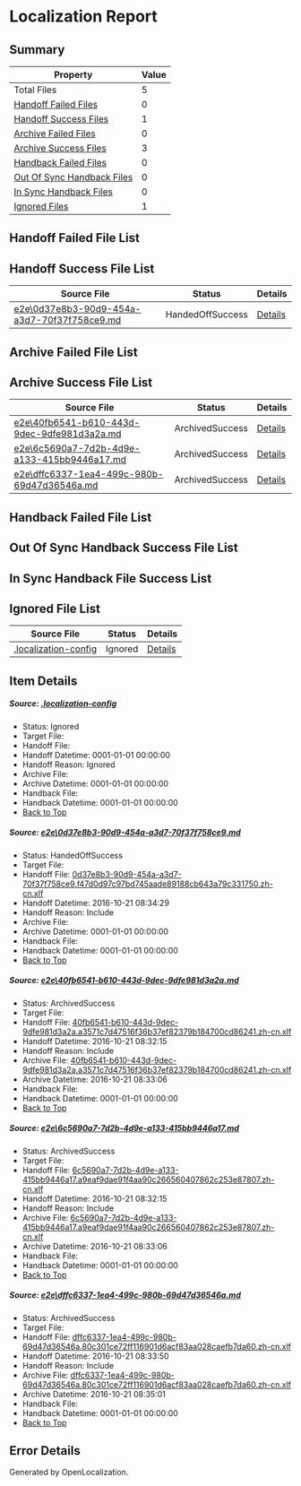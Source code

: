 # <a name='report-top'></a> Localization Report

## Summary
 Property | Value 
 -------- | ----- 
 Total Files | 5
[ Handoff Failed Files ](#handoff-failed-list)| 0
[ Handoff Success Files ](#handoff-success-list)| 1
[ Archive Failed Files ](#archive-failed-list)| 0
[ Archive Success Files ](#archive-success-list)| 3
[ Handback Failed Files ](#handback-failed-list)| 0
[ Out Of Sync Handback Files ](#outofsync-handback-success-list)| 0
[ In Sync Handback Files ](#insync-handback-success-list)| 0
[ Ignored Files ](#ignored-list)| 1

## <a name='handoff-failed-list'></a> Handoff Failed File List

## <a name='handoff-success-list'></a> Handoff Success File List
 Source File | Status | Details 
 ----------- | ------ | ------- 
 [e2e\0d37e8b3-90d9-454a-a3d7-70f37f758ce9.md](https://github.com/OpenLocalizationTestOrg/ol-test0/blob/590d7fb2004ec146c6586f186b521c0e753a4636/e2e/0d37e8b3-90d9-454a-a3d7-70f37f758ce9.md) | HandedOffSuccess | [Details](#2f222e76b77cc0b00961adcd774764eb8d774e8a1)

## <a name='archive-failed-list'></a> Archive Failed File List

## <a name='archive-success-list'></a> Archive Success File List
 Source File | Status | Details 
 ----------- | ------ | ------- 
 [e2e\40fb6541-b610-443d-9dec-9dfe981d3a2a.md](https://github.com/OpenLocalizationTestOrg/ol-test0/blob/e60cb41b9b0210e64e53384befd7a92d9812f8e0/e2e/40fb6541-b610-443d-9dec-9dfe981d3a2a.md) | ArchivedSuccess | [Details](#69eac6c5ad02f1361199ec823ea0adafdb9add972)
 [e2e\6c5690a7-7d2b-4d9e-a133-415bb9446a17.md](https://github.com/OpenLocalizationTestOrg/ol-test0/blob/e60cb41b9b0210e64e53384befd7a92d9812f8e0/e2e/6c5690a7-7d2b-4d9e-a133-415bb9446a17.md) | ArchivedSuccess | [Details](#c667e2229d8b99428c5e861bb21db740932fa75e3)
 [e2e\dffc6337-1ea4-499c-980b-69d47d36546a.md](https://github.com/OpenLocalizationTestOrg/ol-test0/blob/e9139557ef509328292c16d6dd0cf286d32e8889/e2e/dffc6337-1ea4-499c-980b-69d47d36546a.md) | ArchivedSuccess | [Details](#83134e978afe9e1299a8d345a42db196df97fa544)

## <a name='handback-failed-list'></a> Handback Failed File List

## <a name='outofsync-handback-success-list'></a> Out Of Sync Handback Success File List

## <a name='insync-handback-success-list'></a> In Sync Handback File Success List

## <a name='ignored-list'></a> Ignored File List
 Source File | Status | Details 
 ----------- | ------ | ------- 
 [.localization-config](https://github.com/OpenLocalizationTestOrg/ol-test0/blob/590d7fb2004ec146c6586f186b521c0e753a4636/.localization-config) | Ignored | [Details](#c268a05ecaa7ec85942ed632c29928ee5bd6da8d0)

## Item Details
##### <a name='c268a05ecaa7ec85942ed632c29928ee5bd6da8d0'></a> Source: [.localization-config](https://github.com/OpenLocalizationTestOrg/ol-test0/blob/590d7fb2004ec146c6586f186b521c0e753a4636/.localization-config)
* Status: Ignored
* Target File: 
* Handoff File: 
* Handoff Datetime: 0001-01-01 00:00:00
* Handoff Reason: Ignored
* Archive File: 
* Archive Datetime: 0001-01-01 00:00:00
* Handback File: 
* Handback Datetime: 0001-01-01 00:00:00
* [Back to Top](#report-top)

##### <a name='2f222e76b77cc0b00961adcd774764eb8d774e8a1'></a> Source: [e2e\0d37e8b3-90d9-454a-a3d7-70f37f758ce9.md](https://github.com/OpenLocalizationTestOrg/ol-test0/blob/590d7fb2004ec146c6586f186b521c0e753a4636/e2e/0d37e8b3-90d9-454a-a3d7-70f37f758ce9.md)
* Status: HandedOffSuccess
* Target File: 
* Handoff File: [0d37e8b3-90d9-454a-a3d7-70f37f758ce9.f47d0d97c97bd745aade89188cb643a79c331750.zh-cn.xlf](https://github.com/OpenLocalizationTestOrg/ol-test0-handoff/blob/02bc27352f88aa8ec488a68289b2a890056604e7/ol-handoff/OpenLocalizationTestOrg/ol-test0-zhcn/shujia/ht/0d37e8b3-90d9-454a-a3d7-70f37f758ce9.f47d0d97c97bd745aade89188cb643a79c331750.zh-cn.xlf)
* Handoff Datetime: 2016-10-21 08:34:29
* Handoff Reason: Include
* Archive File: 
* Archive Datetime: 0001-01-01 00:00:00
* Handback File: 
* Handback Datetime: 0001-01-01 00:00:00
* [Back to Top](#report-top)

##### <a name='69eac6c5ad02f1361199ec823ea0adafdb9add972'></a> Source: [e2e\40fb6541-b610-443d-9dec-9dfe981d3a2a.md](https://github.com/OpenLocalizationTestOrg/ol-test0/blob/e60cb41b9b0210e64e53384befd7a92d9812f8e0/e2e/40fb6541-b610-443d-9dec-9dfe981d3a2a.md)
* Status: ArchivedSuccess
* Target File: 
* Handoff File: [40fb6541-b610-443d-9dec-9dfe981d3a2a.a3571c7d47516f36b37ef82379b184700cd86241.zh-cn.xlf](https://github.com/OpenLocalizationTestOrg/ol-test0-handoff/blob/87e3036f26218f0e965a2568a15f4b976f700194/ol-handoff/OpenLocalizationTestOrg/ol-test0-zhcn/shujia/ht/40fb6541-b610-443d-9dec-9dfe981d3a2a.a3571c7d47516f36b37ef82379b184700cd86241.zh-cn.xlf)
* Handoff Datetime: 2016-10-21 08:32:15
* Handoff Reason: Include
* Archive File: [40fb6541-b610-443d-9dec-9dfe981d3a2a.a3571c7d47516f36b37ef82379b184700cd86241.zh-cn.xlf](https://github.com/OpenLocalizationTestOrg/ol-test0-handoff/blob/76e75cda98b83679b01303b2f54817a6985ca3af/ol-archive/OpenLocalizationTestOrg/ol-test0-zhcn/shujia/ht/40fb6541-b610-443d-9dec-9dfe981d3a2a.a3571c7d47516f36b37ef82379b184700cd86241.zh-cn.xlf)
* Archive Datetime: 2016-10-21 08:33:06
* Handback File: 
* Handback Datetime: 0001-01-01 00:00:00
* [Back to Top](#report-top)

##### <a name='c667e2229d8b99428c5e861bb21db740932fa75e3'></a> Source: [e2e\6c5690a7-7d2b-4d9e-a133-415bb9446a17.md](https://github.com/OpenLocalizationTestOrg/ol-test0/blob/e60cb41b9b0210e64e53384befd7a92d9812f8e0/e2e/6c5690a7-7d2b-4d9e-a133-415bb9446a17.md)
* Status: ArchivedSuccess
* Target File: 
* Handoff File: [6c5690a7-7d2b-4d9e-a133-415bb9446a17.a9eaf9dae91f4aa90c266560407862c253e87807.zh-cn.xlf](https://github.com/OpenLocalizationTestOrg/ol-test0-handoff/blob/87e3036f26218f0e965a2568a15f4b976f700194/ol-handoff/OpenLocalizationTestOrg/ol-test0-zhcn/shujia/ht/6c5690a7-7d2b-4d9e-a133-415bb9446a17.a9eaf9dae91f4aa90c266560407862c253e87807.zh-cn.xlf)
* Handoff Datetime: 2016-10-21 08:32:15
* Handoff Reason: Include
* Archive File: [6c5690a7-7d2b-4d9e-a133-415bb9446a17.a9eaf9dae91f4aa90c266560407862c253e87807.zh-cn.xlf](https://github.com/OpenLocalizationTestOrg/ol-test0-handoff/blob/76e75cda98b83679b01303b2f54817a6985ca3af/ol-archive/OpenLocalizationTestOrg/ol-test0-zhcn/shujia/ht/6c5690a7-7d2b-4d9e-a133-415bb9446a17.a9eaf9dae91f4aa90c266560407862c253e87807.zh-cn.xlf)
* Archive Datetime: 2016-10-21 08:33:06
* Handback File: 
* Handback Datetime: 0001-01-01 00:00:00
* [Back to Top](#report-top)

##### <a name='83134e978afe9e1299a8d345a42db196df97fa544'></a> Source: [e2e\dffc6337-1ea4-499c-980b-69d47d36546a.md](https://github.com/OpenLocalizationTestOrg/ol-test0/blob/e9139557ef509328292c16d6dd0cf286d32e8889/e2e/dffc6337-1ea4-499c-980b-69d47d36546a.md)
* Status: ArchivedSuccess
* Target File: 
* Handoff File: [dffc6337-1ea4-499c-980b-69d47d36546a.80c301ce72ff116901d6acf83aa028caefb7da60.zh-cn.xlf](https://github.com/OpenLocalizationTestOrg/ol-test0-handoff/blob/4677c928b94c2a4a787dfbc1440429f9186cff46/ol-handoff/OpenLocalizationTestOrg/ol-test0-zhcn/shujia/ht/dffc6337-1ea4-499c-980b-69d47d36546a.80c301ce72ff116901d6acf83aa028caefb7da60.zh-cn.xlf)
* Handoff Datetime: 2016-10-21 08:33:50
* Handoff Reason: Include
* Archive File: [dffc6337-1ea4-499c-980b-69d47d36546a.80c301ce72ff116901d6acf83aa028caefb7da60.zh-cn.xlf](https://github.com/OpenLocalizationTestOrg/ol-test0-handoff/blob/ce07b0b433a0a78f8b385825364e14d572192b42/ol-archive/OpenLocalizationTestOrg/ol-test0-zhcn/shujia/ht/dffc6337-1ea4-499c-980b-69d47d36546a.80c301ce72ff116901d6acf83aa028caefb7da60.zh-cn.xlf)
* Archive Datetime: 2016-10-21 08:35:01
* Handback File: 
* Handback Datetime: 0001-01-01 00:00:00
* [Back to Top](#report-top)


## Error Details

Generated by OpenLocalization.

